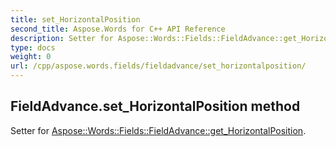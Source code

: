 ```yaml
---
title: set_HorizontalPosition
second_title: Aspose.Words for C++ API Reference
description: Setter for Aspose::Words::Fields::FieldAdvance::get_HorizontalPosition. 
type: docs
weight: 0
url: /cpp/aspose.words.fields/fieldadvance/set_horizontalposition/
---
```

## FieldAdvance.set_HorizontalPosition method


Setter for [Aspose::Words::Fields::FieldAdvance::get_HorizontalPosition](./get_horizontalposition/).

